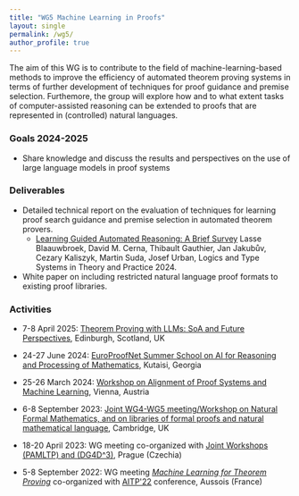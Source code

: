 ```yaml
---
title: "WG5 Machine Learning in Proofs"
layout: single
permalink: /wg5/
author_profile: true
---
```


The aim of this WG is to contribute to the field of machine-learning-based
methods to improve the efficiency of automated theorem proving systems in terms
of further development of techniques for proof guidance and premise selection.
Furthemore, the group will explore how and to what extent tasks of
computer-assisted reasoning can be extended to proofs that are represented in
(controlled) natural languages.
### Goals 2024-2025
-  Share knowledge and discuss the results and perspectives on the use of large language models in proof systems
### Deliverables
-  Detailed technical report on the evaluation of techniques for learning proof search
guidance and premise selection in automated theorem provers.
    - [Learning Guided Automated Reasoning: A Brief Survey](https://link.springer.com/chapter/10.1007/978-3-031-61716-4_4) Lasse Blaauwbroek, David M. Cerna, Thibault Gauthier, Jan Jakubův, Cezary Kaliszyk, Martin Suda, Josef Urban, Logics and Type Systems in Theory and Practice 2024.
- White paper on including restricted natural language proof formats to existing proof libraries. 
### Activities
- 7-8 April 2025: [Theorem Proving with LLMs: SoA and Future Perspectives](/wg5-edinburgh25), Edinburgh, Scotland, UK
- 24-27 June 2024: [EuroProofNet Summer School on AI for Reasoning and Processing of Mathematics](/Kutaisi24), Kutaisi, Georgia
- 25-26 March 2024: [Workshop on Alignment of Proof Systems and Machine Learning](/wg5-vienna24), Vienna, Austria
- 6-8 September 2023: [Joint WG4-WG5 meeting/Workshop on Natural Formal Mathematics, and on libraries of formal proofs and natural mathematical language](../cambridge-2023), Cambridge, UK

- 18-20 April 2023: WG meeting co-organized  with [Joint Workshops (PAMLTP) and (DG4D^3)](/Prague23), Prague (Czechia)

- 5-8 September 2022: WG meeting [*Machine Learning for Theorem Proving*](/wg5-aitp22) co-organized with [AITP'22](http://aitp-conference.org/2022/) conference, Aussois (France)
